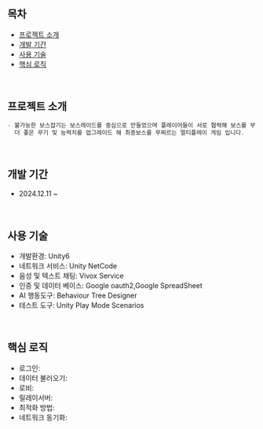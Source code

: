 
## **목차**
- [프로젝트 소개](#프로젝트-소개)
- [개발 기간](#개발-기간)
- [사용 기술](#사용-기술)
- [핵심 로직](#핵심-로직)
<br/>

## **프로젝트 소개** 
```scala
- 불가능한 보스잡기는 보스레이드를 중심으로 만들었으며 플레이어들이 서로 협력해 보스를 무찔러
  더 좋은 무기 및 능력치를 업그레이드 해 최종보스를 무찌르는 멀티플레이 게임 입니다.
```
<br/>

## **개발 기간** 
- 2024.12.11 ~ 
<br/>

## **사용 기술** 
- 개발환경: Unity6
- 네트워크 서비스: Unity NetCode
- 음성 및 텍스트 채팅: Vivox Service
- 인증 및 데이터 베이스: Google oauth2,Google SpreadSheet
- AI 행동도구: Behaviour Tree Designer
- 테스트 도구: Unity Play Mode Scenarios
<br/>


## **핵심 로직** 
- 로그인:
- 데이터 불러오기:
- 로비: 
- 릴레이서버:
- 최적화 방법:
- 네트워크 동기화:
<br/>
